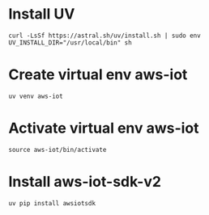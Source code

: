 # Install UV

```
curl -LsSf https://astral.sh/uv/install.sh | sudo env UV_INSTALL_DIR="/usr/local/bin" sh
```

# Create virtual env aws-iot

```
uv venv aws-iot
```

# Activate virtual env aws-iot

```
source aws-iot/bin/activate
```

# Install aws-iot-sdk-v2

```
uv pip install awsiotsdk
```
